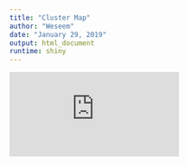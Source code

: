 ```yaml
---
title: "Cluster Map"
author: "Weseem"
date: "January 29, 2019"
output: html_document
runtime: shiny
---
```


<iframe src="https://weseemahmed.shinyapps.io/Cluster_Map//{{ include.id }}" frameborder="0" allowfullscreen></iframe>


